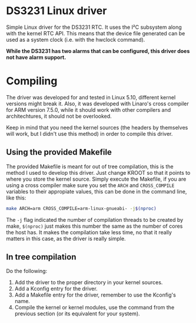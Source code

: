 # DS3231 Linux driver
Simple Linux driver for the DS3231 RTC. It uses the I²C subsystem along with the kernel RTC API. This means that the device file generated can be used as a system clock (i.e. with the hwclock command).

**While the DS3231 has two alarms that can be configured, this driver does not have alarm support.**

# Compiling
The driver was developed for and tested in Linux 5.10, different kernel versions might break it. Also, it was developed with Linaro's cross compiler for ARM version 7.5.0,
while it should work with other compilers and architechtures, it should not be overlooked.

Keep in mind that you need the kernel sources (the headers by themselves will work, but I didn't use this method) in order to compile this driver.
## Using the provided Makefile
The provided Makefile is meant for out of tree compilation, this is the method I used to develop this driver. Just change KROOT so that it points to where you store the kernel source.
Simply execute the Makefile, if you are using a cross compiler make sure you set the `ARCH` and `CROSS_COMPILE` variables to their appropiate values, this can be done in the command line, like this:
```bash
make ARCH=arm CROSS_COMPILE=arm-linux-gnueabi- -j$(nproc)
```
The `-j` flag indicated the number of compilation threads to be created by make, `$(nproc)` just makes this number the same as the number of cores the host has. It makes the compilation take less time, no
that it really matters in this case, as the driver is really simple.
## In tree compilation
Do the following:
1. Add the driver to the proper directory in your kernel sources.
2. Add a Kconfig entry for the driver.
3. Add a Makefile entry for the driver, remember to use the Kconfig's name.
4. Compile the kernel or kernel modules, use the command from the previous section (or its equivalent for your system).
